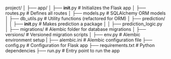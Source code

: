 project/
│
├── app/
│   ├── __init__.py           # Initializes the Flask app
│   ├── routes.py             # Defines all routes
│   ├── models.py             # SQLAlchemy ORM models
│   ├── db_utils.py           # Utility functions (refactored for ORM)
│   ├── prediction/
│   │   ├── __init__.py       # Makes prediction a package
│   │   ├── prediction_logic.py
│
├── migrations/               # Alembic folder for database migrations
│   ├── versions/             # Versioned migration scripts
│   ├── env.py                # Alembic environment setup
|
├── alembic.ini               # Alembic configuration file
├── config.py                 # Configuration for Flask app
├── requirements.txt          # Python dependencies
├── run.py                    # Entry point to run the app
